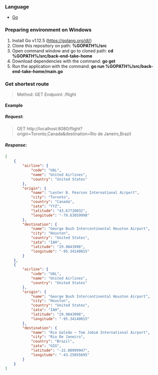 ### Language
- [Go](https://golang.org/ "Go")

### Preparing environment on Windows

1. Install Go v1.12.5 (https://golang.org/dl/)
2. Clone this repository on path: **%GOPATH%/src**
3. Open command window and go to cloned path: **cd %GOPATH%/src/back-end-take-home**
3. Download dependencies with the command: **go get**
5. Run the application with the command: **go run %GOPATH%/src/back-end-take-home/main.go**

### Get shortest route

> Method: GET
Endpoint: /flight

#### Example

##### Request:
> GET http://localhost:8080/flight?origin=Toronto,Canada&destination=Rio de Janeiro,Brazil

##### Response:
```json
[
    {
        "airline": {
            "code": "UAL",
            "name": "United Airlines",
            "country": "United States"
        },
        "origin": {
            "name": "Lester B. Pearson International Airport",
            "city": "Toronto",
            "country": "Canada",
            "iata": "YYZ",
            "latitude": "43.67720032",
            "longitude": "-79.63059998"
        },
        "destination": {
            "name": "George Bush Intercontinental Houston Airport",
            "city": "Houston",
            "country": "United States",
            "iata": "IAH",
            "latitude": "29.9843998",
            "longitude": "-95.34140015"
        }
    },
    {
        "airline": {
            "code": "UAL",
            "name": "United Airlines",
            "country": "United States"
        },
        "origin": {
            "name": "George Bush Intercontinental Houston Airport",
            "city": "Houston",
            "country": "United States",
            "iata": "IAH",
            "latitude": "29.9843998",
            "longitude": "-95.34140015"
        },
        "destination": {
            "name": "Rio Galeão – Tom Jobim International Airport",
            "city": "Rio De Janeiro",
            "country": "Brazil",
            "iata": "GIG",
            "latitude": "-22.80999947",
            "longitude": "-43.25055695"
        }
    }
]
```
